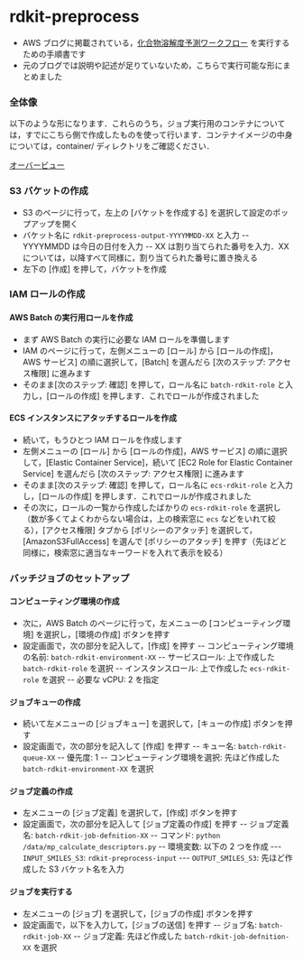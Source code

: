 # rdkit-preprocess

- AWS ブログに掲載されている，[化合物溶解度予測ワークフロー](https://aws.amazon.com/jp/blogs/news/build-an-online-compound-solubility-prediction-workflow-with-aws-batch-and-amazon-sagemaker/) を実行するための手順書です
- 元のブログでは説明や記述が足りていないため，こちらで実行可能な形にまとめました

### 全体像

以下のような形になります．これらのうち，ジョブ実行用のコンテナについては，すでにこちら側で作成したものを使って行います．コンテナイメージの中身については，container/ ディレクトリをご確認ください．

[オーバービュー](images/overview.gif)

### S3 バケットの作成

- S3 のページに行って，左上の [バケットを作成する] を選択して設定のポップアップを開く
- バケット名に `rdkit-preprocess-output-YYYYMMDD-XX` と入力
-- YYYYMMDD は今日の日付を入力
-- XX は割り当てられた番号を入力．XX については，以降すべて同様に，割り当てられた番号に置き換える
- 左下の [作成] を押して，バケットを作成

### IAM ロールの作成

#### AWS Batch の実行用ロールを作成

- まず AWS Batch の実行に必要な IAM ロールを準備します
- IAM のページに行って，左側メニューの [ロール] から [ロールの作成]，AWS サービス] の順に選択して，[Batch] を選んだら [次のステップ: アクセス権限] に進みます
- そのまま[次のステップ: 確認] を押して，ロール名に `batch-rdkit-role` と入力し，[ロールの作成] を押します．これでロールが作成されました

#### ECS インスタンスにアタッチするロールを作成

- 続いて，もうひとつ IAM ロールを作成します
- 左側メニューの [ロール] から [ロールの作成]，AWS サービス] の順に選択して，[Elastic Container Service]，続いて [EC2 Role for Elastic Container Service] を選んだら [次のステップ: アクセス権限] に進みます
- そのまま[次のステップ: 確認] を押して，ロール名に `ecs-rdkit-role` と入力し，[ロールの作成] を押します．これでロールが作成されました
- その次に，ロールの一覧から作成したばかりの `ecs-rdkit-role` を選択し（数が多くてよくわからない場合は，上の検索窓に `ecs` などをいれて絞る），[アクセス権限] タブから [ポリシーのアタッチ] を選択して，[AmazonS3FullAccess] を選んで [ポリシーのアタッチ] を押す（先ほどと同様に，検索窓に適当なキーワードを入れて表示を絞る）

### バッチジョブのセットアップ

#### コンピューティング環境の作成

- 次に，AWS Batch のページに行って，左メニューの [コンピューティング環境] を選択し，[環境の作成] ボタンを押す
- 設定画面で，次の部分を記入して，[作成] を押す
-- コンピューティング環境の名前: `batch-rdkit-environment-XX`
-- サービスロール: 上で作成した `batch-rdkit-role` を選択
-- インスタンスロール: 上で作成した `ecs-rdkit-role` を選択
-- 必要な vCPU: 2 を指定

#### ジョブキューの作成

- 続いて左メニューの [ジョブキュー] を選択して，[キューの作成] ボタンを押す
- 設定画面で，次の部分を記入して [作成] を押す
-- キュー名: `batch-rdkit-queue-XX`
-- 優先度: 1
-- コンピューティング環境を選択: 先ほど作成した `batch-rdkit-environment-XX` を選択

#### ジョブ定義の作成

- 左メニューの [ジョブ定義] を選択して，[作成] ボタンを押す
- 設定画面で，次の部分を記入して [ジョブ定義の作成] を押す
-- ジョブ定義名: `batch-rdkit-job-defnition-XX`
-- コマンド: `python /data/mp_calculate_descriptors.py`
-- 環境変数: 以下の 2 つを作成
--- `INPUT_SMILES_S3`: `rdkit-preprocess-input`
--- `OUTPUT_SMILES_S3`: 先ほど作成した S3 バケット名を入力

#### ジョブを実行する

- 左メニューの [ジョブ] を選択して，[ジョブの作成] ボタンを押す
- 設定画面で，以下を入力して，[ジョブの送信] を押す
-- ジョブ名: `batch-rdkit-job-XX`
-- ジョブ定義: 先ほど作成した `batch-rdkit-job-defnition-XX` を選択











